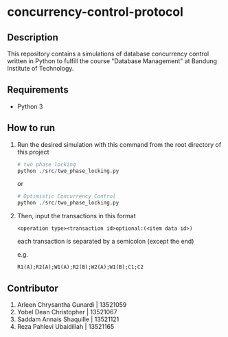 # concurrency-control-protocol

## Description

This repository contains a simulations of database concurrency control written in Python to fulfill the course "Database Management" at Bandung Institute of Technology. 

## Requirements

- Python 3

## How to run

1. Run the desired simulation with this command from the root directory of this project

   ```python
   # two phase locking
   python ./src/two_phase_locking.py
   ```
   or
   ```python
   # Optimistic Concurrency Control 
   python ./src/two_phase_locking.py
   ```
   

3. Then, input the transactions in this format

   ```
   <operation type><transaction id>optional:(<item data id>)
   ```
   each transaction is separated by a semicolon (except the end) 

   e.g.

   ```
   R1(A);R2(A);W1(A);R2(B);W2(A);W1(B);C1;C2
   ```
## Contributor
1. Arleen Chrysantha Gunardi	|	13521059
2. Yobel Dean Christopher		|	13521067
3. Saddam Annais Shaquille	|	13521121
4. Reza Pahlevi Ubaidillah	|	13521165
